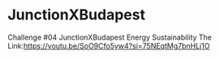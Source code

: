 # JunctionXBudapest
Challenge #04   JunctionXBudapest   Energy Sustainability
The Link:https://youtu.be/SoO9Cfo5yw4?si=75NEqtMg7bnHLj1O
